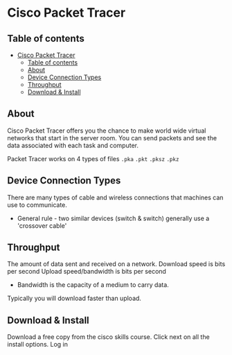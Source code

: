 # Cisco Packet Tracer

## Table of contents

- [Cisco Packet Tracer](#cisco-packet-tracer)
  - [Table of contents](#table-of-contents)
  - [About](#about)
  - [Device Connection Types](#device-connection-types)
  - [Throughput](#throughput)
  - [Download \& Install](#download--install)


## About

Cisco Packet Tracer offers you the chance to make world wide virtual networks that start in the server room.
You can send packets and see the data associated with each task and computer.

Packet Tracer works on 4 types of files
`.pka`
`.pkt`
`.pksz`
`.pkz`

## Device Connection Types

There are many types of cable and wireless connections that machines can use to communicate.

* General rule - two similar devices (switch & switch) generally use a 'crossover cable'

## Throughput 

The amount of data sent and received on a network.
Download speed is bits per second 
Upload speed/bandwidth is bits per second

* Bandwidth is the capacity of a medium to carry data.

Typically you will download faster than upload.

## Download & Install

Download a free copy from the cisco skills course.
Click next on all the install options.
Log in

